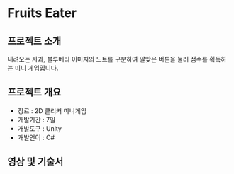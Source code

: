# Fruits Eater

## 프로젝트 소개
내려오는 사과, 블루베리 이미지의 노트를 구분하여 알맞은 버튼을 눌러 점수를 획득하는 미니 게임입니다.
## 프로젝트 개요
 - 장르 : 2D 클리커 미니게임
 - 개발기간 : 7일
 - 개발도구 : Unity
 - 개발언어 : C#
## 영상 및 기술서
